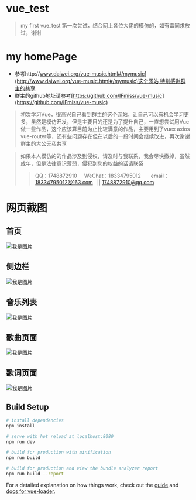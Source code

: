 # vue_test

> my first vue_test 第一次尝试，结合网上各位大佬的模仿的，如有雷同求放过，谢谢
# my homePage

* 参考http://www.daiwei.org/vue-music.html#/mymusic](http://www.daiwei.org/vue-music.html#/mymusic)这个网站,特别感谢群主的共享
* 群主的github地址请参考[https://github.com/IFmiss/vue-music](https://github.com/IFmiss/vue-music)

> 初次学习Vue，很高兴自己看到群主的这个网站，让自己可以有机会学习更多，虽然是模仿开发，但是主要目的还是为了提升自己，一直想尝试用Vue做一些作品，这个应该算目前为止比较满意的作品，主要用到了vuex axios vue-router等，还有些问题存在但在以后的一段时间会继续改进，再次谢谢群主的大公无私共享

> 如果本人模仿的的作品涉及到侵权，请及时与我联系，我会尽快撤掉，虽然成年，但是法律意识薄弱，侵犯到您的权益的话请联系
> > QQ：1748872910    
> > WeChat：18334795012      
> > email：18334795012@163.com   ||    1748872910@qq.com

# 网页截图

## 首页
![我是图片](https://github.com/vvvvvvvvvvip/new/blob/master/image/musicPlay.jpg?raw=true)

## 侧边栏
![我是图片](https://github.com/vvvvvvvvvvip/new/blob/master/image/music1.jpg?raw=true)

## 音乐列表
![我是图片](https://github.com/vvvvvvvvvvip/new/blob/master/image/music2.jpg?raw=true)

## 歌曲页面
![我是图片](https://github.com/vvvvvvvvvvip/new/blob/master/image/music3.jpg?raw=true)

## 歌词页面
![我是图片](https://github.com/vvvvvvvvvvip/new/blob/master/image/music4.jpg?raw=true)

## Build Setup

``` bash
# install dependencies
npm install

# serve with hot reload at localhost:8080
npm run dev

# build for production with minification
npm run build

# build for production and view the bundle analyzer report
npm run build --report
```

For a detailed explanation on how things work, check out the [guide](http://vuejs-templates.github.io/webpack/) and [docs for vue-loader](http://vuejs.github.io/vue-loader).
